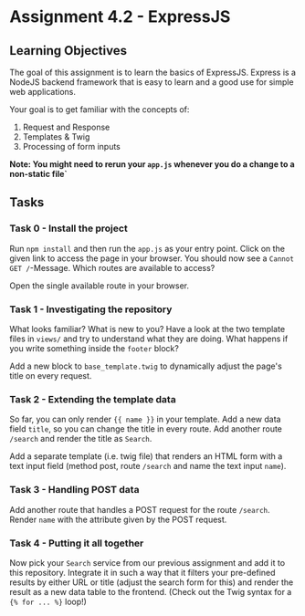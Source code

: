 # Assignment 4.2 - ExpressJS
## Learning Objectives
The goal of this assignment is to learn the basics of ExpressJS. Express is a 
NodeJS backend framework that is easy to learn and a good use for simple web applications.

Your goal is to get familiar with the concepts of:
1. Request and Response
2. Templates & Twig
3. Processing of form inputs

**Note: You might need to rerun your `app.js` whenever you do a change to a non-static file`**

## Tasks
### Task 0 - Install the project
Run `npm install` and then run the `app.js` as your entry point. Click on the given link to 
access the page in your browser. You should now see a `Cannot GET /`-Message. Which routes are available to access? 

Open the single available route in your browser.

### Task 1 - Investigating the repository
What looks familiar? What is new to you? Have a look at the two template files in `views/` and
try to understand what they are doing. What happens if you write something inside the `footer` block?

Add a new block to `base_template.twig` to dynamically adjust the page's title on every request.

### Task 2 - Extending the template data
So far, you can only render `{{ name }}` in your template. Add a new data field `title`, so you can change the title in
every route. Add another route `/search` and render the title as `Search`.

Add a separate template (i.e. twig file) that renders an HTML form with a text input field (method post, route `/search`
and name the text input `name`).

### Task 3 - Handling POST data
Add another route that handles a POST request for the route `/search`. Render `name` with the attribute given by the 
POST request.

### Task 4 - Putting it all together
Now pick your `Search` service from our previous assignment and add it to this repository. Integrate it in such a way 
that it filters your pre-defined results by either URL or title (adjust the search form for this) and render the result
as a new data table to the frontend. (Check out the Twig syntax for a `{% for ... %}` loop!)


